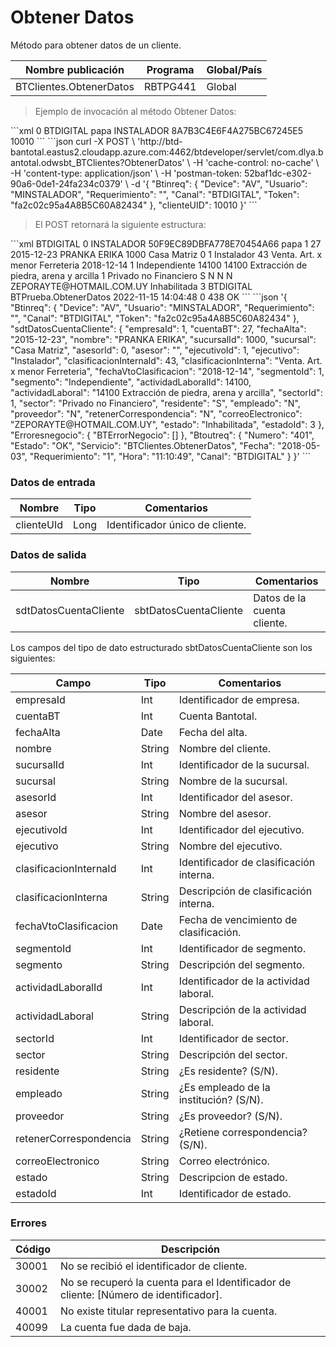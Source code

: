 # Obtener Datos 

Método para obtener datos de un cliente. 

Nombre publicación | Programa | Global/País 
--------- | ----------- | ----------- 
BTClientes.ObtenerDatos | RBTPG441 | Global 

> Ejemplo de invocación al método Obtener Datos: 

<code-group> 
<code-block title="XML" active> 
```xml 
<soapenv:Envelope xmlns:soapenv="http://schemas.xmlsoap.org/soap/envelope/" xmlns:bts="http://uy.com.dlya.bantotal/BTSOA/"> 
   <soapenv:Header/> 
   <soapenv:Body> 
      <bts:BTCliente.ObtenerDatos> 
         <bts:Btinreq> 
            <bts:Requerimiento>0</bts:Requerimiento> 
            <bts:Canal>BTDIGITAL</bts:Canal> 
            <bts:Device>papa</bts:Device> 
            <bts:Usuario>INSTALADOR</bts:Usuario> 
            <bts:Token>8A7B3C4E6F4A275BC67245E5</bts:Token> 
         </bts:Btinreq> 
         <bts:clienteUID>10010</bts:clienteUID> 
      </bts:BTCliente.ObtenerDatos> 
   </soapenv:Body> 
</soapenv:Envelope> 
``` 
</code-block> 

<code-block title="JSON"> 
```json 
curl -X POST \ 
  'http://btd-bantotal.eastus2.cloudapp.azure.com:4462/btdeveloper/servlet/com.dlya.bantotal.odwsbt_BTClientes?ObtenerDatos' \ 
  -H 'cache-control: no-cache' \ 
  -H 'content-type: application/json' \ 
  -H 'postman-token: 52baf1dc-e302-90a6-0de1-24fa234c0379' \ 
  -d '{ 
	"Btinreq": { 
		"Device": "AV", 
		"Usuario": "MINSTALADOR", 
		"Requerimiento": "", 
		"Canal": "BTDIGITAL", 
		"Token": "fa2c02c95a4A8B5C60A82434" 
	}, 
		"clienteUID": 10010 
	}' 
``` 
</code-block> 
</code-group> 

> El POST retornará la siguiente estructura: 

<code-group> 
<code-block title="XML" active> 
```xml 
<SOAP-ENV:Envelope xmlns:SOAP-ENV="http://schemas.xmlsoap.org/soap/envelope/" xmlns:xsd="http://www.w3.org/2001/XMLSchema" xmlns:SOAP-ENC="http://schemas.xmlsoap.org/soap/encoding/" xmlns:xsi="http://www.w3.org/2001/XMLSchema-instance"> 
   <SOAP-ENV:Body> 
      <BTPrueba.ObtenerDatosResponse xmlns="http://uy.com.dlya.bantotal/BTSOA/"> 
         <Btinreq> 
            <Canal>BTDIGITAL</Canal> 
            <Requerimiento>0</Requerimiento> 
            <Usuario>INSTALADOR</Usuario> 
            <Token>50F9EC89DBFA778E70454A66</Token> 
            <Device>papa</Device> 
         </Btinreq> 
         <sdtDatosCuentaCliente> 
            <empresaId>1</empresaId> 
            <cuentaBT>27</cuentaBT> 
            <fechaAlta>2015-12-23</fechaAlta> 
            <nombre>PRANKA ERIKA</nombre> 
            <sucursalId>1000</sucursalId> 
            <sucursal>Casa Matriz</sucursal> 
            <asesorId>0</asesorId> 
            <asesor/> 
            <ejecutivoId>1</ejecutivoId> 
            <ejecutivo>Instalador</ejecutivo> 
            <clasificacionInternaId>43</clasificacionInternaId> 
            <clasificacionInterna>Venta. Art. x menor Ferreteria</clasificacionInterna> 
            <fechaVtoClasificacion>2018-12-14</fechaVtoClasificacion> 
            <segmentoId>1</segmentoId> 
            <segmento>Independiente</segmento> 
            <actividadLaboralId>14100</actividadLaboralId> 
            <actividadLaboral>14100 Extracción de piedra, arena y arcilla</actividadLaboral> 
            <sectorId>1</sectorId> 
            <sector>Privado no Financiero</sector> 
            <residente>S</residente> 
            <empleado>N</empleado> 
            <proveedor>N</proveedor> 
            <retenerCorrespondencia>N</retenerCorrespondencia> 
            <correoElectronico>ZEPORAYTE@HOTMAIL.COM.UY</correoElectronico> 
            <estado>Inhabilitada</estado> 
            <estadoId>3</estadoId> 
         </sdtDatosCuentaCliente> 
         <Erroresnegocio></Erroresnegocio> 
         <Btoutreq> 
            <Canal>BTDIGITAL</Canal> 
            <Servicio>BTPrueba.ObtenerDatos</Servicio> 
            <Fecha>2022-11-15</Fecha> 
            <Hora>14:04:48</Hora> 
            <Requerimiento>0</Requerimiento> 
            <Numero>438</Numero> 
            <Estado>OK</Estado> 
         </Btoutreq> 
      </BTPrueba.ObtenerDatosResponse> 
   </SOAP-ENV:Body> 
</SOAP-ENV:Envelope> 
``` 
</code-block> 

<code-block title="JSON"> 
```json 
'{ 
	"Btinreq": { 
		"Device": "AV", 
		"Usuario": "MINSTALADOR", 
		"Requerimiento": "", 
		"Canal": "BTDIGITAL", 
		"Token": "fa2c02c95a4A8B5C60A82434" 
	}, 
    "sdtDatosCuentaCliente": { 
          "empresaId": 1, 
          "cuentaBT": 27, 
          "fechaAlta": "2015-12-23", 
          "nombre": "PRANKA ERIKA", 
          "sucursalId": 1000, 
          "sucursal": "Casa Matriz", 
          "asesorId": 0, 
          "asesor": "", 
          "ejecutivoId": 1, 
          "ejecutivo": "Instalador", 
          "clasificacionInternaId": 43, 
          "clasificacionInterna": "Venta. Art. x menor Ferreteria", 
          "fechaVtoClasificacion": "2018-12-14", 
          "segmentoId": 1, 
          "segmento": "Independiente", 
          "actividadLaboralId": 14100, 
          "actividadLaboral": "14100 Extracción de piedra, arena y arcilla", 
          "sectorId": 1, 
          "sector": "Privado no Financiero", 
          "residente": "S", 
          "empleado": "N", 
          "proveedor": "N", 
          "retenerCorrespondencia": "N", 
          "correoElectronico": "ZEPORAYTE@HOTMAIL.COM.UY", 
          "estado": "Inhabilitada", 
          "estadoId": 3 
        }, 
    "Erroresnegocio": { 
        "BTErrorNegocio": [] 
    }, 
    "Btoutreq": { 
        "Numero": "401", 
        "Estado": "OK", 
        "Servicio": "BTClientes.ObtenerDatos", 
        "Fecha": "2018-05-03", 
        "Requerimiento": "1", 
        "Hora": "11:10:49", 
        "Canal": "BTDIGITAL" 
    } 
}' 
``` 
</code-block> 
</code-group>  

### Datos de entrada 

Nombre | Tipo | Comentarios 
--------- | ----------- | ----------- 
clienteUId | Long | Identificador único de cliente. 

### Datos de salida 

Nombre | Tipo | Comentarios 
--------- | ----------- | ----------- 
sdtDatosCuentaCliente | sbtDatosCuentaCliente | Datos de la cuenta cliente. 

Los campos del tipo de dato estructurado sbtDatosCuentaCliente son los siguientes:  

Campo | Tipo | Comentarios 
--------- | ----------- | ----------- 
empresaId | Int | Identificador de empresa. 
cuentaBT | Int  | Cuenta Bantotal. 
fechaAlta | Date | Fecha del alta. 
nombre | String  | Nombre del cliente. 
sucursalId | Int | Identificador de la sucursal. 
sucursal | String | Nombre de la sucursal. 
asesorId | Int  | Identificador del asesor. 
asesor | String | Nombre del asesor. 
ejecutivoId | Int | Identificador del ejecutivo. 
ejecutivo | String | Nombre del ejecutivo. 
clasificacionInternaId | Int | Identificador de clasificación interna. 
clasificacionInterna | String | Descripción de clasificación interna. 
fechaVtoClasificacion | Date | Fecha de vencimiento de clasificación. 
segmentoId | Int | Identificador de segmento. 
segmento | String | Descripción del segmento. 
actividadLaboralId | Int | Identificador de la actividad laboral. 
actividadLaboral | String | Descripción de la actividad laboral. 
sectorId | Int | Identificador de sector. 
sector | String | Descripción del sector. 
residente | String | ¿Es residente? (S/N). 
empleado | String | ¿Es empleado de la institución? (S/N). 
proveedor | String | ¿Es proveedor? (S/N). 
retenerCorrespondencia | String | ¿Retiene correspondencia? (S/N). 
correoElectronico | String | Correo electrónico. 
estado | String | Descripcion de estado.	 
estadoId | Int | Identificador de estado. 

### Errores 

Código | Descripción 
--------- | ----------- 
30001 | No se recibió el identificador de cliente. 
30002 | No se recuperó la cuenta para el Identificador de cliente: [Número de identificador]. 
40001 | No existe titular representativo para la cuenta. 
40099 | La cuenta fue dada de baja. 

 

